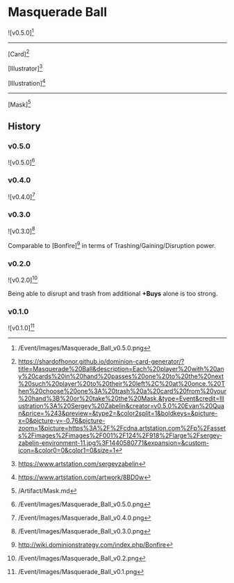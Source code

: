# Masquerade Ball

![v0.5.0][^v0.5.0]

---

[Card][^Card]

[Illustrator][^Illustrator]

[Illustration][^Illustration]

---

[Mask][^Mask]

## History

### v0.5.0

![v0.5.0][^v0.5.0]

### v0.4.0

![v0.4.0][^v0.4.0]

### v0.3.0

![v0.3.0][^v0.3.0]

Comparable to [Bonfire][^Bonfire] in terms of Trashing/Gaining/Disruption
power.

### v0.2.0

![v0.2.0][^v0.2.0]

Being able to disrupt and trash from additional **+Buys** alone is too
strong.

### v0.1.0

![v0.1.0][^v0.1.0]

[^v0.1.0]: /Event/Images/Masquerade_Ball_v0.1.png
[^v0.2.0]: /Event/Images/Masquerade_Ball_v0.2.png
[^v0.3.0]: /Event/Images/Masquerade_Ball_v0.3.0.png
[^v0.4.0]: /Event/Images/Masquerade_Ball_v0.4.0.png
[^v0.5.0]: /Event/Images/Masquerade_Ball_v0.5.0.png
[^Mask]: /Artifact/Mask.md
[^Bonfire]:http://wiki.dominionstrategy.com/index.php/Bonfire
[^Card]: https://shardofhonor.github.io/dominion-card-generator/?title=Masquerade%20Ball&description=Each%20player%20with%20any%20cards%20in%20hand%20passes%20one%20to%20the%20next%20such%20player%20to%20their%20left%2C%20at%20once.%20Then%20choose%20one%3A%20trash%20a%20card%20from%20your%20hand%3B%20or%20take%20the%20Mask.&type=Event&credit=Illustration%3A%20Sergey%20Zabelin&creator=v0.5.0%20Evan%20Quan&price=%243&preview=&type2=&color2split=1&boldkeys=&picture-x=0&picture-y=-0.76&picture-zoom=1&picture=https%3A%2F%2Fcdna.artstation.com%2Fp%2Fassets%2Fimages%2Fimages%2F001%2F124%2F918%2Flarge%2Fsergey-zabelin-environment-11.jpg%3F1440580771&expansion=&custom-icon=&color0=0&color1=0&size=1
[^Illustrator]: https://www.artstation.com/sergeyzabelin
[^Illustration]: https://www.artstation.com/artwork/8BD0w
